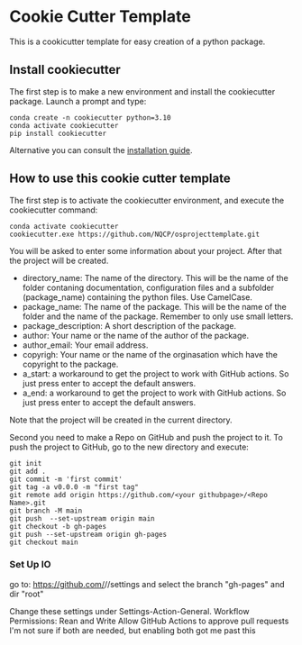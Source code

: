 # Cookie Cutter Template

This is a cookicutter template for easy creation of a python package.

## Install cookiecutter

The first step is to make a new environment and install the cookiecutter package.
Launch a prompt and type:

```console
conda create -n cookiecutter python=3.10
conda activate cookiecutter
pip install cookiecutter
```

Alternative you can consult the [installation guide](https://cookiecutter.readthedocs.io/en/stable/installation.html).

## How to use this  cookie cutter template

The first step is to activate the cookiecutter environment, and execute the cookiecutter command:

```console
conda activate cookiecutter
cookiecutter.exe https://github.com/NQCP/osprojecttemplate.git
```

You will be asked to enter some information about your project. After that the project will be created.

- directory_name: The name of the directory. This will be the name of the folder contaning documentation, configuration files and a subfolder (package_name) containing the python files. Use CamelCase.
- package_name: The name of the package. This will be the name of the folder and the name of the package. Remember to only use small letters.
- package_description: A short description of the package.
- author: Your name or the name of the author of the package.
- author_email: Your email address.
- copyrigh: Your name or the name of the orginasation which have the copyright to the package.
- a_start: a workaround to get the project to work with GitHub actions. So just press enter to accept the default answers.
- a_end: a workaround to get the project to work with GitHub actions. So just press enter to accept the default answers.

Note that the project will be created in the current directory.

Second you need to make a Repo on GitHub and push the project to it.
To push the project to GitHub,
go to the new directory and execute:

```console
git init
git add .
git commit -m 'first commit'
git tag -a v0.0.0 -m "first tag"
git remote add origin https://github.com/<your githubpage>/<Repo Name>.git
git branch -M main
git push  --set-upstream origin main
git checkout -b gh-pages
git push --set-upstream origin gh-pages
git checkout main
```

### Set Up IO

go to: 
https://github.com/<your githubpage>/<Repo Name>/settings
and select the branch "gh-pages" and dir "root" 

Change these settings under Settings-Action-General. 
Workflow Permissions: Rean and Write
Allow GitHub Actions to approve pull requests
I'm not sure if both are needed, but enabling both got me past this
